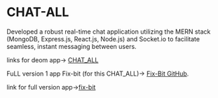 # CHAT-ALL

Developed a robust real-time chat application utilizing the MERN stack (MongoDB, Express.js, React.js, Node.js) and Socket.io to facilitate seamless, instant messaging between users.

links for deom app-> [CHAT_ALL](https://chat-all-btech1020022.netlify.app/)

FuLL version 1 app Fix-bit (for this CHAT_ALL)-> [Fix-Bit GitHub](https://github.com/kunal950/Fix-Bit).

link for full version app->[fix-bit](https://fix-bit.netlify.app)
